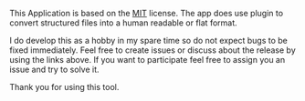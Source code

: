 This Application is based on the [MIT](https://github.com/XanatosX/XmlFormatter/blob/master/LICENSE) license. The app does use plugin to convert structured files into a human readable or flat format.

I do develop this as a hobby in my spare time so do not expect bugs to be fixed immediately. Feel free to create issues or discuss about the release by using the links above. If you want to participate feel free to assign you an issue and try to solve it.

Thank you for using this tool.
